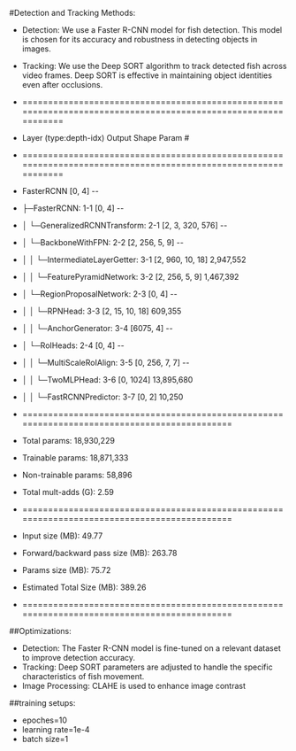 #Detection and Tracking Methods:
- Detection: We use a Faster R-CNN model for fish detection. This model is chosen for its accuracy and robustness in detecting objects in images.
- Tracking: We use the Deep SORT algorithm to track detected fish across video frames. Deep SORT is effective in maintaining object identities even after occlusions.

- ==============================================================================================================
- Layer (type:depth-idx)                                       Output Shape              Param #
- ==============================================================================================================
- FasterRCNN                                                   [0, 4]                    --
- ├─FasterRCNN: 1-1                                            [0, 4]                    --
- │    └─GeneralizedRCNNTransform: 2-1                         [2, 3, 320, 576]          --
- │    └─BackboneWithFPN: 2-2                                  [2, 256, 5, 9]            --
- │    │    └─IntermediateLayerGetter: 3-1                     [2, 960, 10, 18]          2,947,552
- │    │    └─FeaturePyramidNetwork: 3-2                       [2, 256, 5, 9]            1,467,392
- │    └─RegionProposalNetwork: 2-3                            [0, 4]                    --
- │    │    └─RPNHead: 3-3                                     [2, 15, 10, 18]           609,355
- │    │    └─AnchorGenerator: 3-4                             [6075, 4]                 --
- │    └─RoIHeads: 2-4                                         [0, 4]                    --
- │    │    └─MultiScaleRoIAlign: 3-5                          [0, 256, 7, 7]            --
- │    │    └─TwoMLPHead: 3-6                                  [0, 1024]                 13,895,680
- │    │    └─FastRCNNPredictor: 3-7                           [0, 2]                    10,250
- ============================================================================================
- Total params: 18,930,229
- Trainable params: 18,871,333
- Non-trainable params: 58,896
- Total mult-adds (G): 2.59
- ============================================================================================
- Input size (MB): 49.77
- Forward/backward pass size (MB): 263.78
- Params size (MB): 75.72
- Estimated Total Size (MB): 389.26
- ============================================================================================




##Optimizations:
- Detection: The Faster R-CNN model is fine-tuned on a relevant dataset to improve detection accuracy.
- Tracking: Deep SORT parameters are adjusted to handle the specific characteristics of fish movement.
- Image Processing: CLAHE is used to enhance image contrast


##training setups:
- epoches=10
- learning rate=1e-4
- batch size=1
